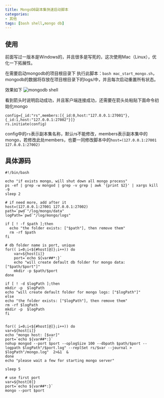 ```yaml
---
title: MongoDB副本集快速启动脚本
categories:
- 其他
tags: [bash shell,mongo db]
---
```



## 使用

前面写过一版本是Windows的，并且很多是写死的，这次使用Mac（Linux），优化一下拓展性。

在需要启动mongodb的项目根目录下 执行此脚本：`bash mac_start_mongo.sh`，mongodb的数据将存放在项目根目录下的logs/中，并且每次启动重置所有状态。

效果如下 ![mongodb shell](../public/image/mongoshell.png)

看到箭头时说明启动成功，并且客户端连接成功，还需要在箭头处粘贴下面命令初始化mongo

```
config={_id:"rs",members:[{_id:0,host:"127.0.0.1:27001"},{_id:1,host:"127.0.0.1:27002"}]}
rs.initiate(config)
```

config中的`rs`表示副本集名称，默认rs不能修改，members表示副本集中的mongo，若修改此处members，也要一同修改脚本中的`host=(127.0.0.1:27001 127.0.0.1:27002)`

## 具体源码

```shell
#!/bin/bash

echo "if exists mongo, will shut down all mongo process"
ps -ef | grep -w mongod | grep -v grep | awk '{print $2}' | xargs kill -9
sleep 2

# if need more, add after it
host=(127.0.0.1:27001 127.0.0.1:27002)
path=`pwd`"/log/mongo/data"
logPath=`pwd`"/log/mongo/logs"

if [ ! -f $path ];then
  echo "the folder exists: ["$path"], then remove them"
  rm -rf $path
fi

# db folder name is port, unique
for(( i=0;i<${#host[@]};i++)) do
	var=${host[i]}
	port=`echo ${var##*:}`
	echo "will create default db folder for mongo data: ["$path/$port"]"
	mkdir -p $path/$port
done

if [ ! -d $logPath ];then
mkdir -p  $logPath
echo "will create default folder for mongo logs: ["$logPath"]"
else
echo "the folder exists: ["$logPath"], then remove them"
rm -rf $logPath
mkdir -p  $logPath
fi


for(( i=0;i<${#host[@]};i++)) do
var=${host[i]}
echo "mongo host: [$var]"
port=`echo ${var##*:}`
nohup mongod --port $port --oplogSize 100 --dbpath $path/$port --logpath $logPath"/$port.log" --replSet rs/$var --journal > $logPath"/mongo.log"  2>&1  &
done
echo "please wait a few for starting mongo server"

sleep 5

# use first port
var=${host[0]}
port=`echo ${var##*:}`
mongo --port $port

```
